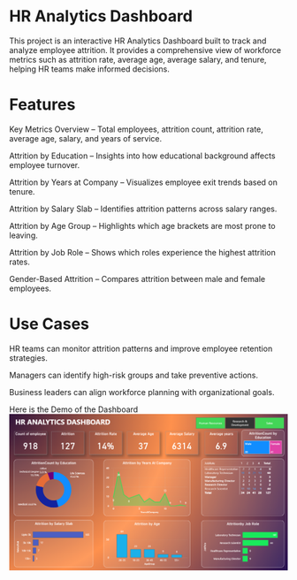# HR Analytics Dashboard

This project is an interactive HR Analytics Dashboard built to track and analyze employee attrition. It provides a comprehensive view of workforce metrics such as attrition rate, average age, average salary, and tenure, helping HR teams make informed decisions.

# Features

Key Metrics Overview – Total employees, attrition count, attrition rate, average age, salary, and years of service.

Attrition by Education – Insights into how educational background affects employee turnover.

Attrition by Years at Company – Visualizes employee exit trends based on tenure.

Attrition by Salary Slab – Identifies attrition patterns across salary ranges.

Attrition by Age Group – Highlights which age brackets are most prone to leaving.

Attrition by Job Role – Shows which roles experience the highest attrition rates.

Gender-Based Attrition – Compares attrition between male and female employees.

# Use Cases

HR teams can monitor attrition patterns and improve employee retention strategies.

Managers can identify high-risk groups and take preventive actions.

Business leaders can align workforce planning with organizational goals.

Here is the Demo of the Dashboard
![image alt](https://github.com/hriturajsharma-code/HR-Analytics-Dashboard/blob/ac72ec5072f5755a2ee462186a30ae0b73f87d5e/Dashboard.png)
